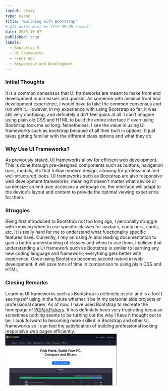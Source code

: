 ```yaml
---
layout: essay
type: essay
title: "Building with Bootstrap"
# All dates must be YYYY-MM-DD format!
date: 2025-10-07
published: true
labels:
  - Bootstrap 5
  - UI Frameworks
  - Front end
  - Responsive Web Development
---
```

<!-- UI Frameworks are not simple. In fact, they can be almost as complicated to learn as a new programming language. Given that, why bother to use something like Bootstrap 5? What does one get in return for the investment of time and frustration? Why not just use raw HTML and CSS? Are the software engineering benefits of UI frameworks?

For this assignment, create an engaging and informative essay about UI Frameworks. You might want to discuss some of the issues raised above, as well as your own personal experience with Bootstrap 5. Or perhaps you’ve also used another framework such as Semantic UI. In that case, it might be interesting to read your perspective on a comparison of the two.

This essay is tailor made to include an image of a web page built with a UI framework (or even a comparison of web pages built with and without a UI framework).

Feel free to go in another direction entirely, as long as you are discussing UI Frameworks, and as long as the result is interesting, informative, and insightful. Write for the world! -->

<h3>Initial Thoughts</h3>
It is a common consensus that UI frameworks are meant to make front end development much easier and quicker. As someone with minimal front end development experience, I would have to take the common consensus and run with it. However, in my experience with using Bootstrap so far, it was still very confusing, and definitely didn't feel quick at all. I can't imagine using plain old CSS and HTML to build the entire interface if even using Bootstrap took me so long. Nonetheless, I see the value in using UI frameworks such as bootstrap because of all their built in options. It just takes getting familiar with the different class options and what they do.

<h3>Why Use UI Frameworks?</h3>
As previously stated, UI frameworks allow for efficient web development. This is done through pre-designed components such as buttons, navigation bars, modals, etc that follow modern design, allowing for professional and well structured looks. UI frameworks such as Bootstrap are also responsive web development frameworks, meaning it doesn't matter what device or screensize an end user accesses a webpage on, the interface will adapt to the device's layout and content to provide the optimal viewing experience for them.  

<h3>Struggles</h3>
Being first introduced to Bootstrap not too long ago, I personally struggle with knowing when to use specific classes for navbars, containers, cards, etc. It is really hard for me to understand what functionality specific features have. Currently, I rely on using AI and reading documentation to gain a better understanding of classes and when to use them. I believe that understanding a UI framework such as Bootstrap is similar to learning any new coding language and framework; everything gets better with experience. Once using Bootstrap becomes second nature in web development, it will save tons of time in comparison to using plain CSS and HTML.

<h3>Closing Remarks</h3>
Learning UI frameworks such as Bootstrap is definitely useful and is a tool I see myself using in the future whether it be in my personal side projects or professional career. As of now, I have used Bootstrap to recreate the homepage of <a href="https://pcpartpicker.com/">PCPartPickers</a>. It has definitely been very frustrating because sometimes nothing seems to be turning out the way I have it thought out to be. I look forward to becoming more skilled in Bootstrap and other UI frameworks so I can feel the satisfication of building professional looking responsive web pages efficiently.

<img src="..\img\pcpartpicker.png" width="70%" height="auto">